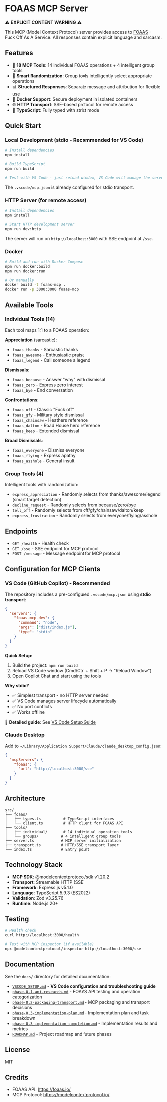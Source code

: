 # FOAAS MCP Server

⚠️ **EXPLICIT CONTENT WARNING** ⚠️

This MCP (Model Context Protocol) server provides access to [FOAAS](https://foaas.io/) - Fuck Off As A Service. All responses contain explicit language and sarcasm.

## Features

- 🔧 **18 MCP Tools**: 14 individual FOAAS operations + 4 intelligent group tools
- 🎲 **Smart Randomization**: Group tools intelligently select appropriate operations
- 📊 **Structured Responses**: Separate message and attribution for flexible use
- 🐳 **Docker Support**: Secure deployment in isolated containers
- 🌐 **HTTP Transport**: SSE-based protocol for remote access
- 🚀 **TypeScript**: Fully typed with strict mode

## Quick Start

### Local Development (stdio - Recommended for VS Code)

```bash
# Install dependencies
npm install

# Build TypeScript
npm run build

# Test with VS Code - just reload window, VS Code will manage the server
```

The `.vscode/mcp.json` is already configured for stdio transport.

### HTTP Server (for remote access)

```bash
# Install dependencies
npm install

# Start HTTP development server
npm run dev:http
```

The server will run on `http://localhost:3000` with SSE endpoint at `/sse`.

### Docker

```bash
# Build and run with Docker Compose
npm run docker:build
npm run docker:run

# Or manually
docker build -t foaas-mcp .
docker run -p 3000:3000 foaas-mcp
```

## Available Tools

### Individual Tools (14)

Each tool maps 1:1 to a FOAAS operation:

**Appreciation** (sarcastic):
- `foaas_thanks` - Sarcastic thanks
- `foaas_awesome` - Enthusiastic praise
- `foaas_legend` - Call someone a legend

**Dismissals**:
- `foaas_because` - Answer "why" with dismissal
- `foaas_zero` - Express zero interest
- `foaas_bye` - End conversation

**Confrontations**:
- `foaas_off` - Classic "Fuck off"
- `foaas_gfy` - Military style dismissal
- `foaas_chainsaw` - Heathers reference
- `foaas_dalton` - Road House hero reference
- `foaas_keep` - Extended dismissal

**Broad Dismissals**:
- `foaas_everyone` - Dismiss everyone
- `foaas_flying` - Express apathy
- `foaas_asshole` - General insult

### Group Tools (4)

Intelligent tools with randomization:

- `express_appreciation` - Randomly selects from thanks/awesome/legend (smart target detection)
- `decline_request` - Randomly selects from because/zero/bye
- `tell_off` - Randomly selects from off/gfy/chainsaw/dalton/keep
- `express_frustration` - Randomly selects from everyone/flying/asshole

## Endpoints

- `GET /health` - Health check
- `GET /sse` - SSE endpoint for MCP protocol
- `POST /message` - Message endpoint for MCP protocol

## Configuration for MCP Clients

### VS Code (GitHub Copilot) - Recommended

The repository includes a pre-configured `.vscode/mcp.json` using **stdio transport**:

```json
{
  "servers": {
    "foaas-mcp-dev": {
      "command": "node",
      "args": ["dist/index.js"],
      "type": "stdio"
    }
  }
}
```

**Quick Setup:**
1. Build the project: `npm run build`
2. Reload VS Code window (Cmd/Ctrl + Shift + P → "Reload Window")
3. Open Copilot Chat and start using the tools

**Why stdio?**
- ✅ Simplest transport - no HTTP server needed
- ✅ VS Code manages server lifecycle automatically
- ✅ No port conflicts
- ✅ Works offline

📖 **Detailed guide**: See [VS Code Setup Guide](docs/VSCODE_SETUP.md)

### Claude Desktop

Add to `~/Library/Application Support/Claude/claude_desktop_config.json`:

```json
{
  "mcpServers": {
    "foaas": {
      "url": "http://localhost:3000/sse"
    }
  }
}
```

## Architecture

```
src/
├── foaas/
│   ├── types.ts          # TypeScript interfaces
│   └── client.ts         # HTTP client for FOAAS API
├── tools/
│   ├── individual/       # 14 individual operation tools
│   └── groups/          # 4 intelligent group tools
├── server.ts            # MCP server initialization
├── transport.ts         # HTTP/SSE transport layer
└── index.ts             # Entry point
```

## Technology Stack

- **MCP SDK**: @modelcontextprotocol/sdk v1.20.2
- **Transport**: Streamable HTTP (SSE)
- **Framework**: Express.js v5.1.0
- **Language**: TypeScript 5.9.3 (ES2022)
- **Validation**: Zod v3.25.76
- **Runtime**: Node.js 20+

## Testing

```bash
# Health check
curl http://localhost:3000/health

# Test with MCP inspector (if available)
npx @modelcontextprotocol/inspector http://localhost:3000/sse
```

## Documentation

See the `docs/` directory for detailed documentation:
- [`VSCODE_SETUP.md`](docs/VSCODE_SETUP.md) - **VS Code configuration and troubleshooting guide**
- [`phase-0.1-api-research.md`](docs/phase-0.1-api-research.md) - FOAAS API testing and operation categorization
- [`phase-0.2-packaging-transport.md`](docs/phase-0.2-packaging-transport.md) - MCP packaging and transport decisions
- [`phase-0.3-implementation-plan.md`](docs/phase-0.3-implementation-plan.md) - Implementation plan and task breakdown
- [`phase-0.3-implementation-completion.md`](docs/phase-0.3-implementation-completion.md) - Implementation results and metrics
- [`ROADMAP.md`](docs/ROADMAP.md) - Project roadmap and future phases

## License

MIT

## Credits

- FOAAS API: https://foaas.io/
- MCP Protocol: https://modelcontextprotocol.io/
